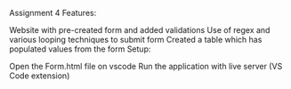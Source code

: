 Assignment 4
Features:

Website with pre-created form and added validations
Use of regex and various looping techniques to submit form
Created a table which has populated values from the form
Setup:

Open the Form.html file on vscode
Run the application with live server (VS Code extension)
